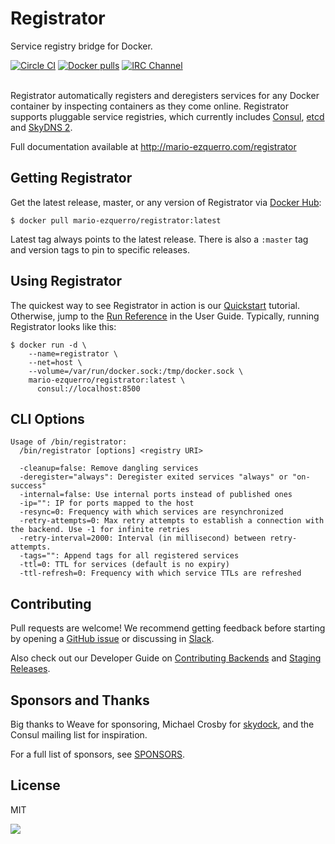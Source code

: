 # Registrator

Service registry bridge for Docker.

[![Circle CI](https://circleci.com/gh/mario-ezquerro/registrator.png?style=shield)](https://circleci.com/gh/mario-ezquerro/registrator)
[![Docker pulls](https://img.shields.io/docker/pulls/mario-ezquerro/registrator.svg)](https://hub.docker.com/r/mario-ezquerro/registrator/)
[![IRC Channel](https://img.shields.io/badge/irc-%23mario-ezquerro-blue.svg)](https://kiwiirc.com/client/irc.freenode.net/#mario-ezquerro)
<br /><br />

Registrator automatically registers and deregisters services for any Docker
container by inspecting containers as they come online. Registrator
supports pluggable service registries, which currently includes
[Consul](http://www.consul.io/), [etcd](https://github.com/coreos/etcd) and
[SkyDNS 2](https://github.com/skynetservices/skydns/).

Full documentation available at http://mario-ezquerro.com/registrator

## Getting Registrator

Get the latest release, master, or any version of Registrator via [Docker Hub](https://registry.hub.docker.com/u/mario-ezquerro/registrator/):

	$ docker pull mario-ezquerro/registrator:latest

Latest tag always points to the latest release. There is also a `:master` tag
and version tags to pin to specific releases.

## Using Registrator

The quickest way to see Registrator in action is our
[Quickstart](https://mario-ezquerro.com/registrator/latest/user/quickstart)
tutorial. Otherwise, jump to the [Run
Reference](https://mario-ezquerro.com/registrator/latest/user/run) in the User
Guide. Typically, running Registrator looks like this:

    $ docker run -d \
        --name=registrator \
        --net=host \
        --volume=/var/run/docker.sock:/tmp/docker.sock \
        mario-ezquerro/registrator:latest \
          consul://localhost:8500

## CLI Options
```
Usage of /bin/registrator:
  /bin/registrator [options] <registry URI>

  -cleanup=false: Remove dangling services
  -deregister="always": Deregister exited services "always" or "on-success"
  -internal=false: Use internal ports instead of published ones
  -ip="": IP for ports mapped to the host
  -resync=0: Frequency with which services are resynchronized
  -retry-attempts=0: Max retry attempts to establish a connection with the backend. Use -1 for infinite retries
  -retry-interval=2000: Interval (in millisecond) between retry-attempts.
  -tags="": Append tags for all registered services
  -ttl=0: TTL for services (default is no expiry)
  -ttl-refresh=0: Frequency with which service TTLs are refreshed
```

## Contributing

Pull requests are welcome! We recommend getting feedback before starting by
opening a [GitHub issue](https://github.com/mario-ezquerro/registrator/issues) or
discussing in [Slack](http://glider-slackin.herokuapp.com/).

Also check out our Developer Guide on [Contributing
Backends](https://mario-ezquerro.com/registrator/latest/dev/backends) and [Staging
Releases](https://mario-ezquerro.com/registrator/latest/dev/releases).

## Sponsors and Thanks

Big thanks to Weave for sponsoring, Michael Crosby for
[skydock](https://github.com/crosbymichael/skydock), and the Consul mailing list
for inspiration.

For a full list of sponsors, see
[SPONSORS](https://github.com/mario-ezquerro/registrator/blob/master/SPONSORS).

## License

MIT

<img src="https://ga-beacon.appspot.com/UA-58928488-2/registrator/readme?pixel" />
